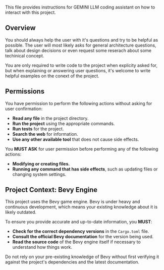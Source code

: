 This file provides instructions for GEMINI LLM coding assistant on how to interact with this project.

## Overview

You should always help the user with it's questions and try to be helpful as possible. The user will 
most likely asks for general architecture questions, talk about design decisions or even request some 
reserach about some techinical concept.

You are only required to write code to the project when explicity asked for, but when explaining or 
answering user questions, it's welcome to write helpful examples on the conext of the project.

## Permissions

You have permission to perform the following actions without asking for user confirmation:

*   **Read any file** in the project directory.
*   **Run the project** using the appropriate commands.
*   **Run tests** for the project.
*   **Search the web** for information.
*   **Use any other available tool** that does not cause side effects.

You **MUST ASK** for user permission before performing any of the following actions:

*   **Modifying or creating files.**
*   **Running any command that has side effects**, such as updating files or changing system settings.

## Project Context: Bevy Engine

This project uses the Bevy game engine. Bevy is under heavy and continuous development, which means your existing knowledge about it is likely outdated.

To ensure you provide accurate and up-to-date information, you **MUST**:

*   **Check for the correct dependency versions** in the `Cargo.toml` file.
*   **Consult the official Bevy documentation** for the version being used.
*   **Read the source code** of the Bevy engine itself if necessary to understand how things work.

Do not rely on your pre-existing knowledge of Bevy without first verifying it against the project's dependencies and the latest documentation.
